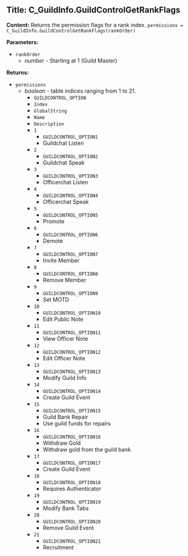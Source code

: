 ## Title: C_GuildInfo.GuildControlGetRankFlags

**Content:**
Returns the permission flags for a rank index.
`permissions = C_GuildInfo.GuildControlGetRankFlags(rankOrder)`

**Parameters:**
- `rankOrder`
  - *number* - Starting at 1 (Guild Master)

**Returns:**
- `permissions`
  - *boolean* - table indices ranging from 1 to 21.
    - `GUILDCONTROL_OPTION`
    - `Index`
    - `GlobalString`
    - `Name`
    - `Description`
    - `1`
      - `GUILDCONTROL_OPTION1`
      - Guildchat Listen
    - `2`
      - `GUILDCONTROL_OPTION2`
      - Guildchat Speak
    - `3`
      - `GUILDCONTROL_OPTION3`
      - Officerchat Listen
    - `4`
      - `GUILDCONTROL_OPTION4`
      - Officerchat Speak
    - `5`
      - `GUILDCONTROL_OPTION5`
      - Promote
    - `6`
      - `GUILDCONTROL_OPTION6`
      - Demote
    - `7`
      - `GUILDCONTROL_OPTION7`
      - Invite Member
    - `8`
      - `GUILDCONTROL_OPTION8`
      - Remove Member
    - `9`
      - `GUILDCONTROL_OPTION9`
      - Set MOTD
    - `10`
      - `GUILDCONTROL_OPTION10`
      - Edit Public Note
    - `11`
      - `GUILDCONTROL_OPTION11`
      - View Officer Note
    - `12`
      - `GUILDCONTROL_OPTION12`
      - Edit Officer Note
    - `13`
      - `GUILDCONTROL_OPTION13`
      - Modify Guild Info
    - `14`
      - `GUILDCONTROL_OPTION14`
      - Create Guild Event
    - `15`
      - `GUILDCONTROL_OPTION15`
      - Guild Bank Repair
      - Use guild funds for repairs
    - `16`
      - `GUILDCONTROL_OPTION16`
      - Withdraw Gold
      - Withdraw gold from the guild bank
    - `17`
      - `GUILDCONTROL_OPTION17`
      - Create Guild Event
    - `18`
      - `GUILDCONTROL_OPTION18`
      - Requires Authenticator
    - `19`
      - `GUILDCONTROL_OPTION19`
      - Modify Bank Tabs
    - `20`
      - `GUILDCONTROL_OPTION20`
      - Remove Guild Event
    - `21`
      - `GUILDCONTROL_OPTION21`
      - Recruitment
